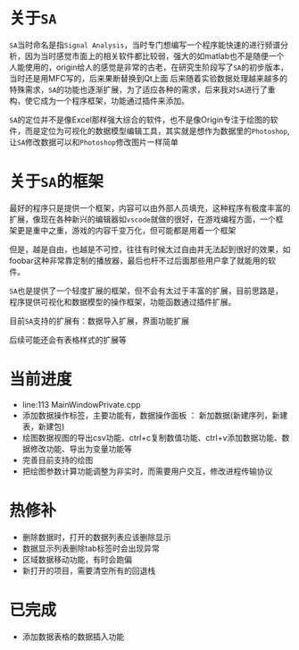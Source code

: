 ﻿# 关于`SA`

`SA`当时命名是指`Signal Analysis`，当时专门想编写一个程序能快速的进行频谱分析，因为当时感觉市面上的相关软件都比较弱，强大的如matlab也不是随便一个人能使用的，origin给人的感觉是非常的古老，在研究生阶段写了`SA`的初步版本，当时还是用MFC写的，后来果断替换到Qt上面
后来随着实验数据处理越来越多的特殊需求，`SA`的功能也逐渐扩展，为了适应各种的需求，后来我对`SA`进行了重构，使它成为一个程序框架，功能通过插件来添加。

`SA`的定位并不是像Excel那样强大综合的软件，也不是像Origin专注于绘图的软件，而是定位为可视化的数据模型编辑工具，其实就是想作为数据里的`Photoshop`,让`SA`修改数据可以和`Photoshop`修改图片一样简单

# 关于`SA`的框架

最好的程序只是提供一个框架，内容可以由外部人员填充，这种程序有极度丰富的扩展，像现在各种新兴的编辑器如`vscode`就做的很好，在游戏编程方面，一个框架更是重中之重，游戏的内容千变万化，但可能都是用着一个框架

但是，越是自由，也越是不可控，往往有时候太过自由并无法起到很好的效果，如foobar这种非常靠定制的播放器，最后也杆不过后面那些用户拿了就能用的软件。

`SA`也是提供了一个轻度扩展的框架，但不会有太过于丰富的扩展，目前思路是，程序提供可视化和数据模型的操作框架，功能函数通过插件扩展。

目前`SA`支持的扩展有：数据导入扩展，界面功能扩展

后续可能还会有表格样式的扩展等

# 当前进度
- line:113 MainWindowPrivate.cpp
- 添加数据操作标签，主要功能有，数据操作面板 ： 新加数据(新建序列，新建表，新建包)
- 绘图数据视图的导出csv功能、ctrl+c复制数值功能、ctrl+v添加数据功能、数据修改功能、导出为变量功能等
- 完善目前支持的绘图
- 把绘图参数计算功能调整为非实时，而需要用户交互，修改进程传输协议

# 热修补
- 删除数据时，打开的数据列表应该删除显示
- 数据显示列表删除tab标签时会出现异常
- 区域数据移动功能，有时会跑偏
- 新打开的项目，需要清空所有的回退栈

# 已完成
- 添加数据表格的数据插入功能
